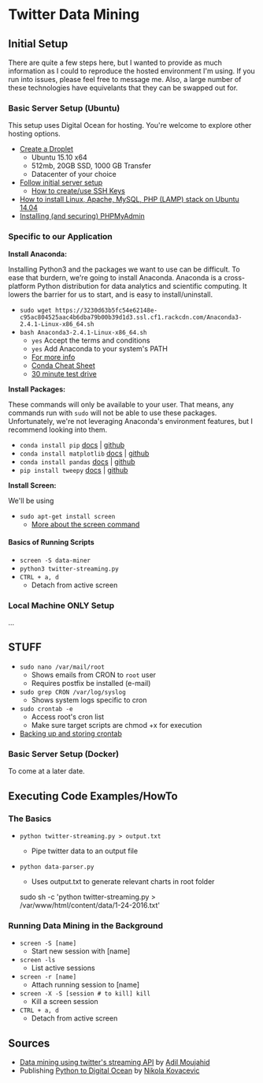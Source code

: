 # Twitter Data Mining


## Initial Setup

There are quite a few steps here, but I wanted to provide as much information as I could to reproduce the hosted environment I'm using. If you run into issues, please feel free to message me. Also, a large number of these technologies have equivelants that they can be swapped out for.

### Basic Server Setup (Ubuntu)

This setup uses Digital Ocean for hosting. You're welcome to explore other hosting options.

- [Create a Droplet](https://cloud.digitalocean.com/droplets/new)
	- Ubuntu 15.10 x64
	- 512mb, 20GB SSD, 1000 GB Transfer
	- Datacenter of your choice
- [Follow initial server setup](https://www.digitalocean.com/community/tutorials/initial-server-setup-with-ubuntu-14-04)
	- [How to create/use SSH Keys](https://www.digitalocean.com/community/tutorials/how-to-use-ssh-keys-with-putty-on-digitalocean-droplets-windows-users)
- [How to install Linux, Apache, MySQL, PHP (LAMP) stack on Ubuntu 14.04](https://www.digitalocean.com/community/tutorials/how-to-install-linux-apache-mysql-php-lamp-stack-on-ubuntu-14-04)
- [Installing (and securing) PHPMyAdmin](https://www.digitalocean.com/community/tutorials/how-to-install-and-secure-phpmyadmin-on-ubuntu-12-04)


### Specific to our Application

**Install Anaconda:**

Installing Python3 and the packages we want to use can be difficult. To ease that burdern, we're going to install Anaconda. Anaconda is a cross-platform Python distribution for data analytics and scientific computing. It lowers the barrier for us to start, and is easy to install/uninstall.

- `sudo wget https://3230d63b5fc54e62148e-c95ac804525aac4b6dba79b00b39d1d3.ssl.cf1.rackcdn.com/Anaconda3-2.4.1-Linux-x86_64.sh`
- `bash Anaconda3-2.4.1-Linux-x86_64.sh`
	- `yes` Accept the terms and conditions
	- `yes` Add Anaconda to your system's PATH
	- [For more info](http://conda.pydata.org/docs/install/full.html)
	- [Conda Cheat Sheet](http://conda.pydata.org/docs/_downloads/conda-cheatsheet.pdf)
	- [30 minute test drive](http://conda.pydata.org/docs/test-drive.html)

**Install Packages:**

These commands will only be available to your user. That means, any commands run with `sudo` will not be able to use these packages. Unfortunately, we're not leveraging Anaconda's environment features, but I recommend looking into them.

- `conda install pip` [docs](https://pip.pypa.io/en/stable/) | [github](https://github.com/pypa/pip)
- `conda install matplotlib` [docs](http://matplotlib.org/contents.html) | [github](https://github.com/matplotlib/matplotlib)
- `conda install pandas` [docs](http://pandas.pydata.org/pandas-docs/stable/) | [github](https://github.com/pydata/pandas)
- `pip install tweepy` [docs](http://tweepy.readthedocs.org/en/v3.5.0/getting_started.html) | [github](https://github.com/tweepy/tweepy)


**Install Screen:**

We'll be using 

- `sudo apt-get install screen`
	- [More about the screen command](http://www.tecmint.com/screen-command-examples-to-manage-linux-terminals/)

#### Basics of Running Scripts

- `screen -S data-miner`
- `python3 twitter-streaming.py`
- `CTRL + a, d`
	- Detach from active screen


### Local Machine ONLY Setup

...



## STUFF

- `sudo nano /var/mail/root`
	- Shows emails from CRON to `root` user
	- Requires postfix be installed (e-mail)
- `sudo grep CRON /var/log/syslog`
	- Shows system logs specific to cron
- `sudo crontab -e`
	- Access root's cron list
	- Make sure target scripts are chmod +x for execution
- [Backing up and storing crontab](http://askubuntu.com/questions/216692/where-is-the-user-crontab-stored)


### Basic Server Setup (Docker)

To come at a later date.


## Executing Code Examples/HowTo

### The Basics

- `python twitter-streaming.py > output.txt`
	- Pipe twitter data to an output file
- `python data-parser.py`
	- Uses output.txt to generate relevant charts in root folder

	sudo sh -c 'python twitter-streaming.py > /var/www/html/content/data/1-24-2016.txt'


### Running Data Mining in the Background

- `screen -S [name]`
	- Start new session with [name]
- `screen -ls`
	- List active sessions
- `screen -r [name]`
	- Attach running session to [name]
- `screen -X -S [session # to kill] kill`
	- Kill a screen session
- `CTRL + a, d`
	- Detach from active screen

## Sources
- [Data mining using twitter's streaming API](http://adilmoujahid.com/posts/2014/07/twitter-analytics/) by [Adil Moujahid](https://twitter.com/AdilMouja)
- Publishing [Python to Digital Ocean](https://nikolak.com/deploying-python-code-to-vps/) by [Nikola Kovacevic](https://github.com/Nikola-K)